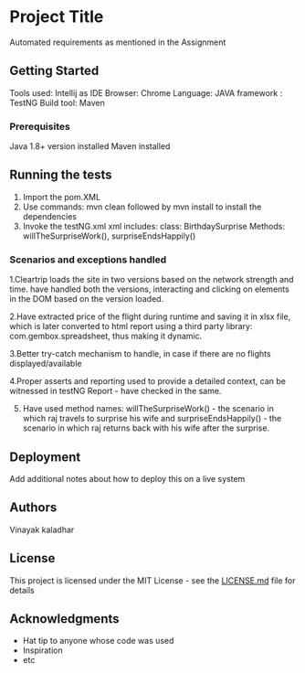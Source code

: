 # Project Title

Automated requirements as mentioned in the Assignment

## Getting Started

Tools used: Intellij as IDE
Browser: Chrome
Language: JAVA
framework : TestNG
Build tool: Maven

### Prerequisites

Java 1.8+ version installed
Maven installed

## Running the tests

1. Import the pom.XML
2. Use commands: mvn clean followed by mvn install to install the dependencies
3. Invoke the testNG.xml
xml includes:
class: BirthdaySurprise
Methods: willTheSurpriseWork(), surpriseEndsHappily()

### Scenarios and exceptions handled

1.Cleartrip loads the site in two versions based on the network strength and time.
have handled both the versions, interacting and clicking on elements in the DOM
based on the version loaded.

2.Have extracted price of the flight during runtime and saving it in xlsx file, which
is later converted to html report using a third party library: com.gembox.spreadsheet,
thus making it dynamic.

3.Better try-catch mechanism to handle, in case if there are no flights displayed/available

4.Proper asserts and reporting used to provide a detailed context, can be witnessed in testNG Report - have checked in the same.

5. Have used method names: willTheSurpriseWork() - the scenario in which raj travels to surprise his wife and surpriseEndsHappily() - the scenario in which raj returns back with his wife after the surprise.

## Deployment

Add additional notes about how to deploy this on a live system

## Authors

Vinayak kaladhar

## License

This project is licensed under the MIT License - see the [LICENSE.md](LICENSE.md) file for details

## Acknowledgments

* Hat tip to anyone whose code was used
* Inspiration
* etc
